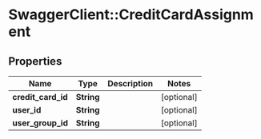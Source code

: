 # SwaggerClient::CreditCardAssignment

## Properties
Name | Type | Description | Notes
------------ | ------------- | ------------- | -------------
**credit_card_id** | **String** |  | [optional] 
**user_id** | **String** |  | [optional] 
**user_group_id** | **String** |  | [optional] 



